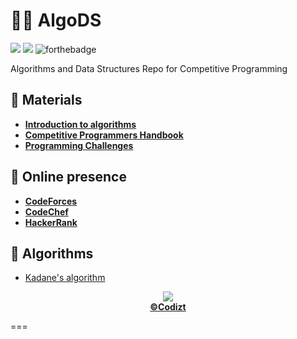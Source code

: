 # 👩‍💻 AlgoDS 
![](https://forthebadge.com/images/badges/made-with-c-plus-plus.svg)
![](https://forthebadge.com/images/badges/uses-brains.svg)
![forthebadge](https://forthebadge.com/images/badges/powered-by-coffee.svg)

Algorithms and Data Structures Repo for Competitive Programming

## 📕 **Materials**

- [**Introduction to algorithms**](Material/IntroductionToAlgorithms.pdf)
- [**Competitive Programmers Handbook**](Material/CompetitiveProgrammersHandbook.pdf)
- [**Programming Challenges**](Material/ProgrammingChallenges.pdf)

## 📢 **Online presence**
- [**CodeForces**](https://codeforces.com/profile/codizt)
- [**CodeChef**](https://www.codechef.com/users/codizt)
- [**HackerRank**](https://www.hackerrank.com/codizt)

## 📌 **Algorithms**

- [Kadane's algorithm](Algorithms/kadane_algorithm.cpp)

            

<p align="center"><img src="https://forthebadge.com/images/badges/built-with-love.svg"/><br/><a href="htpps://github.com/codizt"><b>©Codizt</b></a></p>
===
